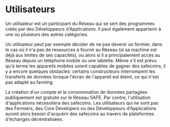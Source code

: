 # Utilisateurs

Un utilisateur est un participant du Réseau qui se sert des programmes créés par des Développeurs d'Applications. Il peut également appartenir à une ou plusieurs des autres catégories.

Un utilisateur peut par exemple décider de ne pas devenir un fermier, dans le cas où il n'a pas de ressources à fournir au Réseau (si sa machine est déjà aux limites de ses capacités), ou alors si il a principalement accès au Réseau depuis un téléphone mobile ou une tablette. Même s'il est prévu qu'à terme les appareils mobiles soient capables de gagner des safecoins, il y a encore quelques obstacles: certains constructeurs interrompent les transferts de données lorsque l'écran de l'appareil est éteint, ce qui n'est pas adapté au farming.

La création d'un compte et la consommation de données partagées publiquement est gratuite sur le Réseau SAFE. Par contre, l'utilisation d'applications nécessitera des safecoins. Les utilisateurs qui ne sont pas des Fermiers, des Core Developers ou des Développeurs d'Applications auront alors besoin d'acquérir des safecoins au travers de plateformes d'échanges décentralisées.

